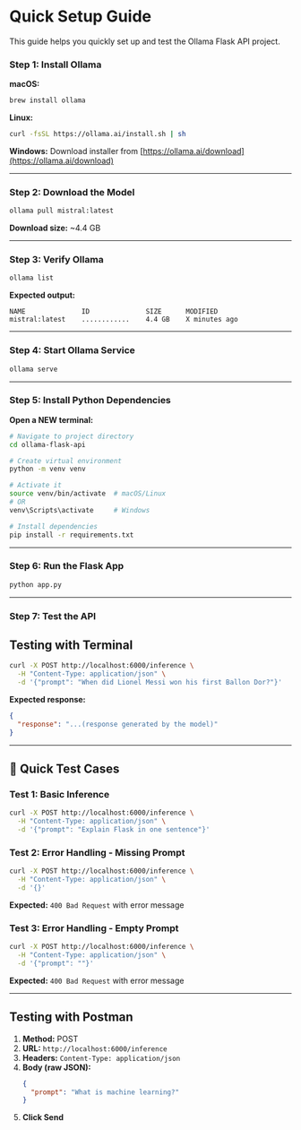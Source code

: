 # Quick Setup Guide

This guide helps you quickly set up and test the Ollama Flask API project.

### Step 1: Install Ollama

**macOS:**

```bash
brew install ollama
```

**Linux:**

```bash
curl -fsSL https://ollama.ai/install.sh | sh
```

**Windows:**
Download installer from [https://ollama.ai/download](https://ollama.ai/download)

---

### Step 2: Download the Model

```bash
ollama pull mistral:latest
```

**Download size:** ~4.4 GB

---

### Step 3: Verify Ollama

```bash
ollama list
```

**Expected output:**

```
NAME              ID              SIZE      MODIFIED
mistral:latest    ............    4.4 GB    X minutes ago
```

---

### Step 4: Start Ollama Service

```bash
ollama serve
```

---

### Step 5: Install Python Dependencies

**Open a NEW terminal:**

```bash
# Navigate to project directory
cd ollama-flask-api

# Create virtual environment
python -m venv venv

# Activate it
source venv/bin/activate  # macOS/Linux
# OR
venv\Scripts\activate     # Windows

# Install dependencies
pip install -r requirements.txt
```

---

### Step 6: Run the Flask App

```bash
python app.py
```

---

### Step 7: Test the API

## Testing with Terminal

```bash
curl -X POST http://localhost:6000/inference \
  -H "Content-Type: application/json" \
  -d '{"prompt": "When did Lionel Messi won his first Ballon Dor?"}'
```

**Expected response:**

```json
{
  "response": "...(response generated by the model)"
}
```

---

## 🧪 Quick Test Cases

### Test 1: Basic Inference

```bash
curl -X POST http://localhost:6000/inference \
  -H "Content-Type: application/json" \
  -d '{"prompt": "Explain Flask in one sentence"}'
```

### Test 2: Error Handling - Missing Prompt

```bash
curl -X POST http://localhost:6000/inference \
  -H "Content-Type: application/json" \
  -d '{}'
```

**Expected:** `400 Bad Request` with error message

### Test 3: Error Handling - Empty Prompt

```bash
curl -X POST http://localhost:6000/inference \
  -H "Content-Type: application/json" \
  -d '{"prompt": ""}'
```

**Expected:** `400 Bad Request` with error message

---

## Testing with Postman

1. **Method:** POST
2. **URL:** `http://localhost:6000/inference`
3. **Headers:** `Content-Type: application/json`
4. **Body (raw JSON):**
   ```json
   {
     "prompt": "What is machine learning?"
   }
   ```
5. **Click Send**
